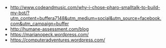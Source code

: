 - http://www.codeandmusic.com/why-i-chose-pharo-smalltalk-to-build-my-bot/?utm_content=buffera7148&utm_medium=social&utm_source=facebook.com&utm_campaign=buffer
- http://humane-assessment.com/blog
- https://marianopeck.wordpress.com/
- https://computeradventures.wordpress.com/
